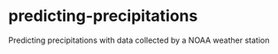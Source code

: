 # predicting-precipitations
Predicting precipitations with data collected by a NOAA weather station
